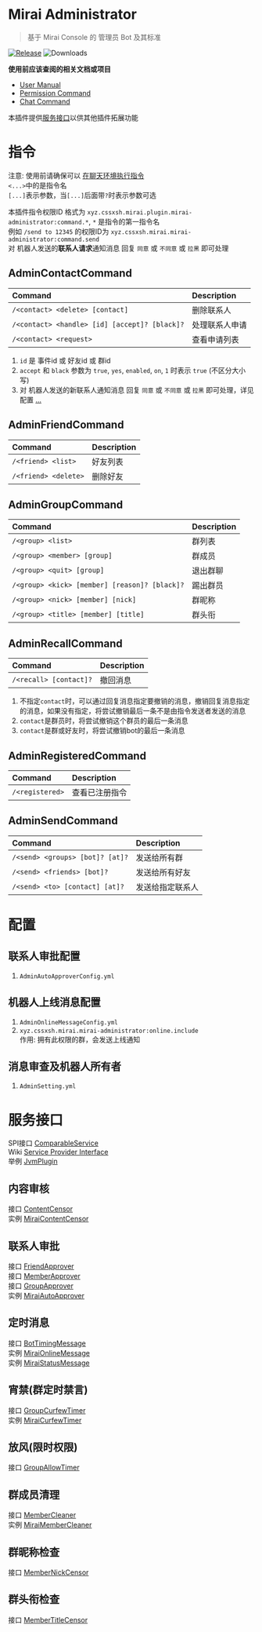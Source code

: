 # Mirai Administrator

> 基于 Mirai Console 的 管理员 Bot 及其标准

[![Release](https://img.shields.io/github/v/release/cssxsh/mirai-administrator)](https://github.com/cssxsh/mirai-administrator/releases)
![Downloads](https://img.shields.io/github/downloads/cssxsh/mirai-administrator/total)

**使用前应该查阅的相关文档或项目**

* [User Manual](https://github.com/mamoe/mirai/blob/dev/docs/UserManual.md)
* [Permission Command](https://github.com/mamoe/mirai/blob/dev/mirai-console/docs/BuiltInCommands.md#permissioncommand)
* [Chat Command](https://github.com/project-mirai/chat-command)

本插件提供[服务接口](#服务接口)以供其他插件拓展功能

# 指令

注意: 使用前请确保可以 [在聊天环境执行指令](https://github.com/project-mirai/chat-command)   
`<...>`中的是指令名  
`[...]`表示参数，当`[...]`后面带`?`时表示参数可选

本插件指令权限ID 格式为 `xyz.cssxsh.mirai.plugin.mirai-administrator:command.*`, `*` 是指令的第一指令名  
例如 `/send to 12345` 的权限ID为 `xyz.cssxsh.mirai.mirai-administrator:command.send`  
对 机器人发送的**联系人请求**通知消息 回复 `同意` 或 `不同意` 或 `拉黑` 即可处理

## AdminContactCommand

| Command                                       | Description |
|:----------------------------------------------|:------------|
| `/<contact> <delete> [contact]`               | 删除联系人       |
| `/<contact> <handle> [id] [accept]? [black]?` | 处理联系人申请     |
| `/<contact> <request>`                        | 查看申请列表      |

1. `id` 是 事件id 或 好友id 或 群id
2. `accept` 和 `black` 参数为 `true`, `yes`, `enabled`, `on`, `1` 时表示 `true` (不区分大小写)
3. 对 机器人发送的新联系人通知消息 回复 `同意` 或 `不同意` 或 `拉黑` 即可处理，详见配置 [...](#配置)

## AdminFriendCommand

| Command              | Description |
|:---------------------|:------------|
| `/<friend> <list>`   | 好友列表        |
| `/<friend> <delete>` | 删除好友        |

## AdminGroupCommand

| Command                                       | Description |
|:----------------------------------------------|:------------|
| `/<group> <list>`                             | 群列表         |
| `/<group> <member> [group]`                   | 群成员         |
| `/<group> <quit> [group]`                     | 退出群聊        |
| `/<group> <kick> [member] [reason]? [black]?` | 踢出群员        |
| `/<group> <nick> [member] [nick]`             | 群昵称         |
| `/<group> <title> [member] [title]`           | 群头衔         |

## AdminRecallCommand

| Command                | Description |
|:-----------------------|:------------|
| `/<recall> [contact]?` | 撤回消息        |

1. 不指定`contact`时，可以通过回复消息指定要撤销的消息，撤销回复消息指定的消息，如果没有指定，将尝试撤销最后一条不是由指令发送者发送的消息
2. `contact`是群员时，将尝试撤销这个群员的最后一条消息
3. `contact`是群或好友时，将尝试撤销bot的最后一条消息

## AdminRegisteredCommand

| Command         | Description |
|:----------------|:------------|
| `/<registered>` | 查看已注册指令     |

## AdminSendCommand

| Command                         | Description |
|:--------------------------------|:------------|
| `/<send> <groups> [bot]? [at]?` | 发送给所有群      |
| `/<send> <friends> [bot]?`      | 发送给所有好友     |
| `/<send> <to> [contact] [at]?`  | 发送给指定联系人    |

# 配置

## 联系人审批配置

1. `AdminAutoApproverConfig.yml`

## 机器人上线消息配置

1. `AdminOnlineMessageConfig.yml`
2. `xyz.cssxsh.mirai.mirai-administrator:online.include`  
   作用: 拥有此权限的群，会发送上线通知

## 消息审查及机器人所有者

1. `AdminSetting.yml`

# 服务接口

SPI接口 [ComparableService](src/main/kotlin/xyz/cssxsh/mirai/spi/ComparableService.kt)  
Wiki [Service Provider Interface](https://en.wikipedia.org/wiki/Service_provider_interface)  
举例 [JvmPlugin](src/main/resources/META-INF/services/net.mamoe.mirai.console.plugin.jvm.JvmPlugin)

## 内容审核

接口 [ContentCensor](src/main/kotlin/xyz/cssxsh/mirai/spi/ContentCensor.kt)  
实例 [MiraiContentCensor](src/main/kotlin/xyz/cssxsh/mirai/plugin/MiraiContentCensor.kt)

## 联系人审批

接口 [FriendApprover](src/main/kotlin/xyz/cssxsh/mirai/spi/FriendApprover.kt)  
接口 [MemberApprover](src/main/kotlin/xyz/cssxsh/mirai/spi/MemberApprover.kt)  
接口 [GroupApprover](src/main/kotlin/xyz/cssxsh/mirai/spi/GroupApprover.kt)  
实例 [MiraiAutoApprover](src/main/kotlin/xyz/cssxsh/mirai/plugin/MiraiAutoApprover.kt)

## 定时消息

接口 [BotTimingMessage](src/main/kotlin/xyz/cssxsh/mirai/spi/BotTimingMessage.kt)  
实例 [MiraiOnlineMessage](src/main/kotlin/xyz/cssxsh/mirai/plugin/MiraiOnlineMessage.kt)  
实例 [MiraiStatusMessage](src/main/kotlin/xyz/cssxsh/mirai/plugin/MiraiStatusMessage.kt)

## 宵禁(群定时禁言)

接口 [GroupCurfewTimer](src/main/kotlin/xyz/cssxsh/mirai/spi/GroupCurfewTimer.kt)  
实例 [MiraiCurfewTimer](src/main/kotlin/xyz/cssxsh/mirai/plugin/MiraiCurfewTimer.kt)

## 放风(限时权限)

接口 [GroupAllowTimer](src/main/kotlin/xyz/cssxsh/mirai/spi/GroupAllowTimer.kt)

## 群成员清理

接口 [MemberCleaner](src/main/kotlin/xyz/cssxsh/mirai/spi/MemberCleaner.kt)  
实例 [MiraiMemberCleaner](src/main/kotlin/xyz/cssxsh/mirai/plugin/MiraiMemberCleaner.kt)

## 群昵称检查

接口 [MemberNickCensor](src/main/kotlin/xyz/cssxsh/mirai/spi/MemberNickCensor.kt)

## 群头衔检查

接口 [MemberTitleCensor](src/main/kotlin/xyz/cssxsh/mirai/spi/MemberTitleCensor.kt)